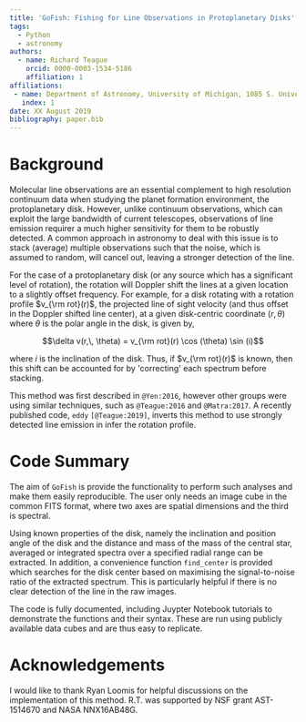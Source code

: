 ```yaml
---
title: 'GoFish: Fishing for Line Observations in Protoplanetary Disks'
tags:
  - Python
  - astronomy
authors:
  - name: Richard Teague
    orcid: 0000-0003-1534-5186
    affiliation: 1
affiliations:
 - name: Department of Astronomy, University of Michigan, 1085 S. University Ave., Ann Arbor, MI 48109, USA
   index: 1
date: XX August 2019
bibliography: paper.bib
---
```


# Background

Molecular line observations are an essential complement to high resolution continuum data when studying the planet formation environment, the protoplanetary disk. However, unlike continuum observations, which can exploit the large bandwidth of current telescopes, observations of line emission requirer a much higher sensitivity for them to be robustly detected. A common approach in astronomy to deal with this issue is to stack (average) multiple observations such that the noise, which is assumed to random, will cancel out, leaving a stronger detection of the line.

For the case of a protoplanetary disk (or any source which has a significant level of rotation), the rotation will Doppler shift the lines at a given location to a slightly offset frequency. For example, for a disk rotating with a rotation profile $v_{\rm rot}(r)$, the projected line of sight velocity (and thus offset in the Doppler shifted line center), at a given disk-centric coordinate $(r,\, \theta)$ where $\theta$ is the polar angle in the disk, is given by,

$$\delta v(r,\, \theta) = v_{\rm rot}(r) \cos (\theta) \sin (i)$$

where $i$ is the inclination of the disk. Thus, if $v_{\rm rot}(r)$ is known, then this shift can be accounted for by 'correcting' each spectrum before stacking.

This method was first described in `@Yen:2016`, however other groups were using similar techniques, such as `@Teague:2016` and `@Matra:2017`. A recently published code, `eddy` `[@Teague:2019]`, inverts this method to use strongly detected line emission in infer the rotation profile.

# Code Summary

The aim of `GoFish` is provide the functionality to perform such analyses and make them easily reproducible. The user only needs an image cube in the common FITS format, where two axes are spatial dimensions and the third is spectral.

Using known properties of the disk, namely the inclination and position angle of the disk and the distance and mass of the mass of the central star, averaged or integrated spectra over a specified radial range can be extracted. In addition, a convenience function `find_center` is provided which searches for the disk center based on maximising the signal-to-noise ratio of the extracted spectrum. This is particularly helpful if there is no clear detection of the line in the raw images.

The code is fully documented, including Juypter Notebook tutorials to demonstrate the functions and their syntax. These are run using publicly available data cubes and are thus easy to replicate.

# Acknowledgements

I would like to thank Ryan Loomis for helpful discussions on the implementation of this method. R.T. was supported by NSF grant AST-1514670 and NASA NNX16AB48G.

